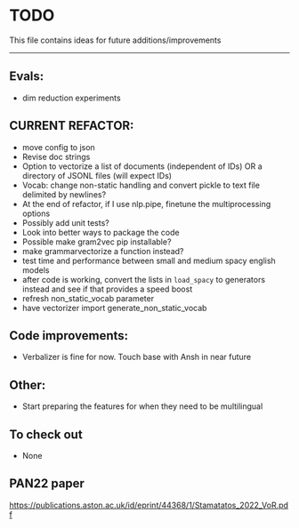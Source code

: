# TODO
This file contains ideas for future additions/improvements

------

## Evals:
- dim reduction experiments

## CURRENT REFACTOR:
- move config to json
- Revise doc strings
- Option to vectorize a list of documents (independent of IDs) OR a directory of JSONL files (will expect IDs)
- Vocab: change non-static handling and convert pickle to text file delimited by newlines?
- At the end of refactor, if I use nlp.pipe, finetune the multiprocessing options
- Possibly add unit tests?
- Look into better ways to package the code
- Possible make gram2vec pip installable?
- make grammarvectorize a function instead?
- test time and performance between small and medium spacy english models
- after code is working, convert the lists in `load_spacy` to generators instead and see if that provides a speed boost
- refresh non_static_vocab parameter
- have vectorizer import generate_non_static_vocab


## Code improvements:
- Verbalizer is fine for now. Touch base with Ansh in near future

## Other:
- Start preparing the features for when they need to be multilingual



## To check out
- None

## PAN22 paper
https://publications.aston.ac.uk/id/eprint/44368/1/Stamatatos_2022_VoR.pdf
